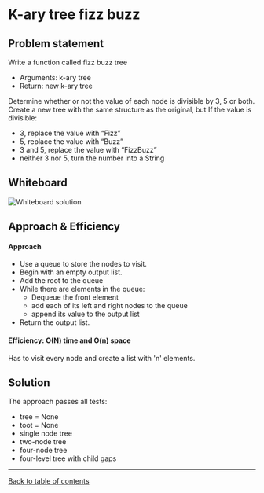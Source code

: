 # K-ary tree fizz buzz

## Problem statement

Write a function called fizz buzz tree
- Arguments: k-ary tree
- Return: new k-ary tree

Determine whether or not the value of each node is divisible by 3, 5 or both. Create a new tree with the same structure as the original, but If the value is divisible:

- 3, replace the value with “Fizz”
- 5, replace the value with “Buzz”
- 3 and 5, replace the value with “FizzBuzz”
- neither 3 nor 5, turn the number into a String

## Whiteboard
![Whiteboard solution](bfs.png)

## Approach & Efficiency
#### Approach
- Use a queue to store the nodes to visit.
- Begin with an empty output list.
- Add the root to the queue
- While there are elements in the queue:
  - Dequeue the front element
  - add each of its left and right nodes to the queue
  - append its value to the output list
- Return the output list.

#### Efficiency: O(N) time and O(n) space

Has to visit every node and create a list with 'n' elements.

## Solution
The approach passes all tests:
- tree = None
- toot = None
- single node tree
- two-node tree
- four-node tree
- four-level tree with child gaps

---

[Back to table of contents](../../README.md)
